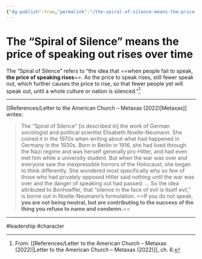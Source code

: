 ```yaml
---
{"dg-publish":true,"permalink":"/the-spiral-of-silence-means-the-price-of-speaking-out-rises-over-time/"}
---
```


# The “Spiral of Silence” means the price of speaking out rises over time

The “Spiral of Silence” refers to “the idea that ==when people fail to speak, **the price of speaking rises**==. As the price to speak rises, still fewer speak out, which further causes the price to rise, so that fewer people yet will speak out, until a whole culture or nation is silenced.”[^1]

---

[[References/Letter to the American Church – Metaxas (2022)\|Metaxas]] writes:

> The “Spiral of Silence” \[is described in\] the work of German sociologist and political scientist Elisabeth Noelle-Neumann. She coined it in the 1970s when writing about what had happened in Germany in the 1930s. Born in Berlin in 1916, she had lived through the Nazi regime and was herself generally pro-Hitler, and had even met him while a university student. But when the war was over and everyone saw the inexpressible horrors of the Holocaust, she began to think differently. She wondered most specifically why so few of those who had privately opposed Hitler said nothing until the war was over and the danger of speaking out had passed.
> …
> So the idea attributed to Bonhoeffer, that “silence in the face of evil is itself evil,” is borne out in Noelle-Neumann’s formulation. ==If you do not speak, **you are not being neutral, but are contributing to the success of the thing you refuse to name and condemn.**==


---
#leadership #character

[^1]: From: [[References/Letter to the American Church – Metaxas (2022)\|Letter to the American Church – Metaxas (2022)]], ch. 6.